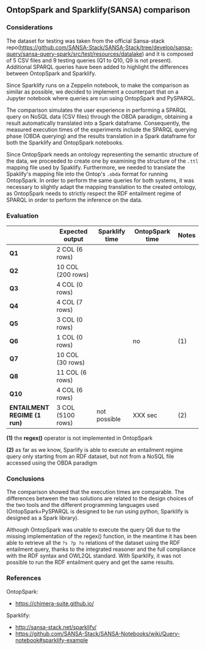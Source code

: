 ## OntopSpark and Sparklify(SANSA) comparison

### Considerations

The dataset for testing was taken from the official Sansa-stack repo(https://github.com/SANSA-Stack/SANSA-Stack/tree/develop/sansa-query/sansa-query-spark/src/test/resources/datalake) and it is composed of 5 CSV files and 9 testing queries (Q1 to Q10, Q9 is not present). Additional SPARQL queries have been added to highlight the differences between OntopSpark and Sparklify.

Since Sparklify runs on a Zeppelin notebook, to make the comparison as similar as possible, we decided to implement a counterpart that on a Jupyter notebook where queries are run using OntopSpark and PySPARQL.

The comparison simulates the user experience in performing a SPARQL query on NoSQL data (CSV files) through the OBDA paradigm, obtaining a result automatically translated into a Spark dataframe. Consequently, the measured execution times of the experiments include the SPARQL querying phase (OBDA querying) and the results translation in a Spark dataframe for both the  Sparklify and OntopSpark notebooks.

Since OntopSpark needs an ontology representing the semantic structure of the data, we proceeded to create one by examining the structure of the `.ttl` mapping file used by Spaklify. Furthermore, we needed to translate the Spaklify's mapping file into the Ontop's `.obda` format for running OntopSpark. In order to perform the same queries for both systems, it was necessary to slightly adapt the mapping translation to the created ontology, as OntopSpark needs to strictly respect the RDF entailment regime of SPARQL in order to perform the inference on the data.

### Evaluation

|  | Expected output | Sparklify time | OntopSpark time | Notes |
|--|---------------|------------------|-----------------|-------|
| __Q1__ | 2 COL (6 rows) |
| __Q2__ | 10 COL (200 rows) |
| __Q3__ | 4 COL (0 rows) |
| __Q4__ | 4 COL (7 rows) |
| __Q5__ | 3 COL (0 rows) |
| __Q6__ | 1 COL (0 rows) | | no | (1)|
| __Q7__ | 10 COL (30 rows) |
| __Q8__ | 11 COL (6 rows) |
| __Q10__ | 4 COL (6 rows) |
| __ENTAILMENT<br> REGIME (1 run)__ | 3 COL (5100 rows) | not possible | XXX sec | (2) |

__(1)__ the __regex()__ operator is not implemented in OntopSpark

__(2)__ as far as we know, Sparlify is able to execute an entailment regime query only starting from an RDF dataset, but not from a NoSQL file accessed using the OBDA paradigm


### Conclusions

The comparison showed that the execution times are comparable. The differences between the two solutions are related to the design choices of the two tools and the different programming languages used (OntopSpark+PySPARQL is designed to be run using python, Sparklify is designed as a Spark library).

Although OntopSpark was unable to execute the query Q6 due to the missing implementation of the regex() function, in the meantime it has been able to retrieve all the `?s ?p ?o` relations of the dataset using the RDF entailment query, thanks to the integrated reasoner and the full compliance with the RDF syntax and OWL2QL standard. With Sparklify, it was not possible to run the RDF entailment query and get the same results.

### References

OntopSpark:
  - <https://chimera-suite.github.io/>

Sparklify:
  - <http://sansa-stack.net/sparklify/>
  - <https://github.com/SANSA-Stack/SANSA-Notebooks/wiki/Query-notebook#sparklify-example>

